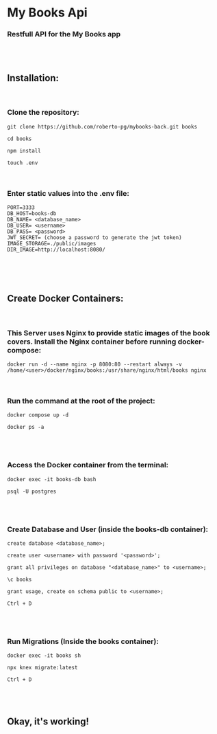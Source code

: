 # My Books Api

### Restfull API for the My Books app

<br/>
<br/>

## Installation:

<br/>

<h3>Clone the repository: </h3>

```
git clone https://github.com/roberto-pg/mybooks-back.git books
```

```
cd books
```

```
npm install
```

```
touch .env
```

</br>

<h3>Enter static values into the .env file:</h3>

```
PORT=3333
DB_HOST=books-db
DB_NAME= <database_name>
DB_USER= <username>
DB_PASS= <password>
JWT_SECRET= (choose a password to generate the jwt token)
IMAGE_STORAGE=./public/images
DIR_IMAGE=http://localhost:8080/
```

<br/>
<br/>
<br/>

## Create Docker Containers:

<br/>

### This Server uses Nginx to provide static images of the book covers. Install the Nginx container before running docker-compose:

```
docker run -d --name nginx -p 8080:80 --restart always -v /home/<user>/docker/nginx/books:/usr/share/nginx/html/books nginx
```

<br/>

<h3>Run the command at the root of the project:</h3>

```
docker compose up -d
```

```
docker ps -a
```

<br/>
<br/>

<h3>Access the Docker container from the terminal:</h3>

```
docker exec -it books-db bash
```

```
psql -U postgres
```

<br/>
<br/>

<h3>Create Database and User (inside the books-db container):</h3>

```
create database <database_name>;
```

```
create user <username> with password '<password>';
```

```
grant all privileges on database "<database_name>" to <username>;
```

```
\c books
```

```
grant usage, create on schema public to <username>;
```

```
Ctrl + D
```

<br/>
<br/>

<h3>Run Migrations (Inside the books container):</h3>

```
docker exec -it books sh
```

```
npx knex migrate:latest
```

```
Ctrl + D
```

<br/>
<br/>

## Okay, it's working!
